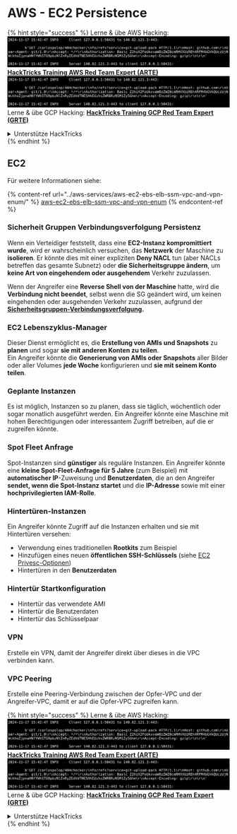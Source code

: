 # AWS - EC2 Persistence

{% hint style="success" %}
Lerne & übe AWS Hacking:<img src="../../../.gitbook/assets/image (1).png" alt="" data-size="line">[**HackTricks Training AWS Red Team Expert (ARTE)**](https://training.hacktricks.xyz/courses/arte)<img src="../../../.gitbook/assets/image (1).png" alt="" data-size="line">\
Lerne & übe GCP Hacking: <img src="../../../.gitbook/assets/image (2).png" alt="" data-size="line">[**HackTricks Training GCP Red Team Expert (GRTE)**<img src="../../../.gitbook/assets/image (2).png" alt="" data-size="line">](https://training.hacktricks.xyz/courses/grte)

<details>

<summary>Unterstütze HackTricks</summary>

* Überprüfe die [**Abonnementpläne**](https://github.com/sponsors/carlospolop)!
* **Tritt der** 💬 [**Discord-Gruppe**](https://discord.gg/hRep4RUj7f) oder der [**Telegram-Gruppe**](https://t.me/peass) bei oder **folge** uns auf **Twitter** 🐦 [**@hacktricks\_live**](https://twitter.com/hacktricks\_live)**.**
* **Teile Hacking-Tricks, indem du PRs zu den** [**HackTricks**](https://github.com/carlospolop/hacktricks) und [**HackTricks Cloud**](https://github.com/carlospolop/hacktricks-cloud) GitHub-Repos einreichst.

</details>
{% endhint %}

## EC2

Für weitere Informationen siehe:

{% content-ref url="../aws-services/aws-ec2-ebs-elb-ssm-vpc-and-vpn-enum/" %}
[aws-ec2-ebs-elb-ssm-vpc-and-vpn-enum](../aws-services/aws-ec2-ebs-elb-ssm-vpc-and-vpn-enum/)
{% endcontent-ref %}

### Sicherheit Gruppen Verbindungsverfolgung Persistenz

Wenn ein Verteidiger feststellt, dass eine **EC2-Instanz kompromittiert wurde**, wird er wahrscheinlich versuchen, das **Netzwerk** der Maschine zu **isolieren**. Er könnte dies mit einer expliziten **Deny NACL** tun (aber NACLs betreffen das gesamte Subnetz) oder **die Sicherheitsgruppe ändern**, um **keine Art von eingehendem oder ausgehendem** Verkehr zuzulassen.

Wenn der Angreifer eine **Reverse Shell von der Maschine** hatte, wird die **Verbindung nicht beendet**, selbst wenn die SG geändert wird, um keinen eingehenden oder ausgehenden Verkehr zuzulassen, aufgrund der [**Sicherheitsgruppen-Verbindungsverfolgung**](https://docs.aws.amazon.com/AWSEC2/latest/UserGuide/security-group-connection-tracking.html)**.**

### EC2 Lebenszyklus-Manager

Dieser Dienst ermöglicht es, die **Erstellung von AMIs und Snapshots** zu **planen** und sogar **sie mit anderen Konten zu teilen**.\
Ein Angreifer könnte die **Generierung von AMIs oder Snapshots** aller Bilder oder aller Volumes **jede Woche** konfigurieren und **sie mit seinem Konto teilen**.

### Geplante Instanzen

Es ist möglich, Instanzen so zu planen, dass sie täglich, wöchentlich oder sogar monatlich ausgeführt werden. Ein Angreifer könnte eine Maschine mit hohen Berechtigungen oder interessantem Zugriff betreiben, auf die er zugreifen könnte.

### Spot Fleet Anfrage

Spot-Instanzen sind **günstiger** als reguläre Instanzen. Ein Angreifer könnte eine **kleine Spot-Fleet-Anfrage für 5 Jahre** (zum Beispiel) mit **automatischer IP**-Zuweisung und **Benutzerdaten**, die an den Angreifer **sendet, wenn die Spot-Instanz startet** und die **IP-Adresse** sowie mit einer **hochprivilegierten IAM-Rolle**.

### Hintertüren-Instanzen

Ein Angreifer könnte Zugriff auf die Instanzen erhalten und sie mit Hintertüren versehen:

* Verwendung eines traditionellen **Rootkits** zum Beispiel
* Hinzufügen eines neuen **öffentlichen SSH-Schlüssels** (siehe [EC2 Privesc-Optionen](../aws-privilege-escalation/aws-ec2-privesc.md))
* Hintertüren in den **Benutzerdaten**

### **Hintertür Startkonfiguration**

* Hintertür das verwendete AMI
* Hintertür die Benutzerdaten
* Hintertür das Schlüsselpaar

### VPN

Erstelle ein VPN, damit der Angreifer direkt über dieses in die VPC verbinden kann.

### VPC Peering

Erstelle eine Peering-Verbindung zwischen der Opfer-VPC und der Angreifer-VPC, damit er auf die Opfer-VPC zugreifen kann.

{% hint style="success" %}
Lerne & übe AWS Hacking:<img src="../../../.gitbook/assets/image (1).png" alt="" data-size="line">[**HackTricks Training AWS Red Team Expert (ARTE)**](https://training.hacktricks.xyz/courses/arte)<img src="../../../.gitbook/assets/image (1).png" alt="" data-size="line">\
Lerne & übe GCP Hacking: <img src="../../../.gitbook/assets/image (2).png" alt="" data-size="line">[**HackTricks Training GCP Red Team Expert (GRTE)**<img src="../../../.gitbook/assets/image (2).png" alt="" data-size="line">](https://training.hacktricks.xyz/courses/grte)

<details>

<summary>Unterstütze HackTricks</summary>

* Überprüfe die [**Abonnementpläne**](https://github.com/sponsors/carlospolop)!
* **Tritt der** 💬 [**Discord-Gruppe**](https://discord.gg/hRep4RUj7f) oder der [**Telegram-Gruppe**](https://t.me/peass) bei oder **folge** uns auf **Twitter** 🐦 [**@hacktricks\_live**](https://twitter.com/hacktricks\_live)**.**
* **Teile Hacking-Tricks, indem du PRs zu den** [**HackTricks**](https://github.com/carlospolop/hacktricks) und [**HackTricks Cloud**](https://github.com/carlospolop/hacktricks-cloud) GitHub-Repos einreichst.

</details>
{% endhint %}

